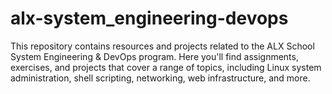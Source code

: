 # alx-system_engineering-devops
This repository contains resources and projects related to the ALX School System Engineering &amp; DevOps program. Here you'll find assignments, exercises, and projects that cover a range of topics, including Linux system administration, shell scripting, networking, web infrastructure, and more. 

